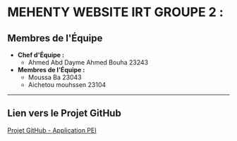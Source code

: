 # MEHENTY WEBSITE IRT GROUPE 2 :
## Membres de l'Équipe
- **Chef d'Équipe :**
  - Ahmed Abd Dayme Ahmed Bouha 23243
- **Membres de l'Équipe :**
  - Moussa Ba 23043
  - Aichetou mouhssen 23104
---------------------------------------------------------

## Lien vers le Projet GitHub

[Projet GitHub - Application PEI](https://github.com/ahmedirt/mehenty_irt)


